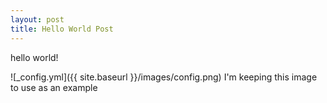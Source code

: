 ```yaml
---
layout: post
title: Hello World Post
---
```


hello world!

![_config.yml]({{ site.baseurl }}/images/config.png)
I'm keeping this image to use as an example
